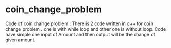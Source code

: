 # coin_change_problem
Code of coin change problem : 
There is 2 code written in c++ for coin change problem .
one is with while loop and other one is without loop.
Code have simple one input of Amount and then output will be the change of given amount.

